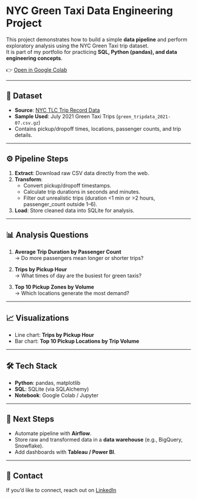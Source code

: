 # NYC Green Taxi Data Engineering Project

This project demonstrates how to build a simple **data pipeline** and perform exploratory analysis using the NYC Green Taxi trip dataset.  
It is part of my portfolio for practicing **SQL, Python (pandas), and data engineering concepts**.

👉 [Open in Google Colab](https://colab.research.google.com/drive/1eCTKV5YeUyJjqhZfoUxEJG7FyRoaNA-L?usp=sharing)

---

## 📂 Dataset
- **Source**: [NYC TLC Trip Record Data](https://www.nyc.gov/assets/tlc/downloads/pdf/data_dictionary_trip_records_green.pdf)  
- **Sample Used**: July 2021 Green Taxi Trips (`green_tripdata_2021-07.csv.gz`)  
- Contains pickup/dropoff times, locations, passenger counts, and trip details.

---

## ⚙️ Pipeline Steps
1. **Extract**: Download raw CSV data directly from the web.  
2. **Transform**:
   - Convert pickup/dropoff timestamps.
   - Calculate trip durations in seconds and minutes.
   - Filter out unrealistic trips (duration <1 min or >2 hours, passenger_count outside 1–6).  
3. **Load**: Store cleaned data into SQLite for analysis.  

---

## 📊 Analysis Questions
1. **Average Trip Duration by Passenger Count**  
   → Do more passengers mean longer or shorter trips?  

2. **Trips by Pickup Hour**  
   → What times of day are the busiest for green taxis?  

3. **Top 10 Pickup Zones by Volume**  
   → Which locations generate the most demand?  

---

## 📈 Visualizations
- Line chart: **Trips by Pickup Hour**  
- Bar chart: **Top 10 Pickup Locations by Trip Volume**  

---

## 🛠️ Tech Stack
- **Python**: pandas, matplotlib  
- **SQL**: SQLite (via SQLAlchemy)  
- **Notebook**: Google Colab / Jupyter  

---

## 🚀 Next Steps
- Automate pipeline with **Airflow**.  
- Store raw and transformed data in a **data warehouse** (e.g., BigQuery, Snowflake).  
- Add dashboards with **Tableau / Power BI**.  

---

## 📧 Contact
If you’d like to connect, reach out on [LinkedIn](https://www.linkedin.com/in/jihan-zheng-9a04771bb/)
